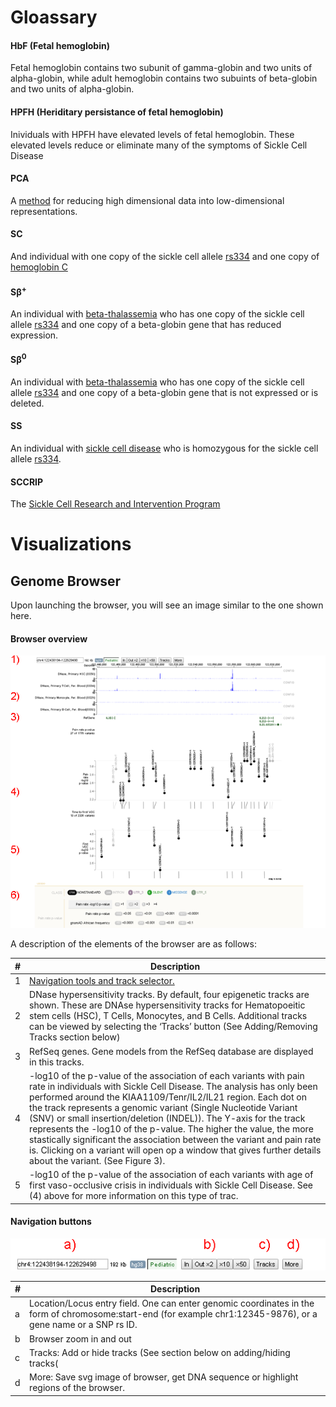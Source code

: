 
# Gloassary

#### HbF (Fetal hemoglobin)
Fetal hemoglobin contains two subunit of gamma-globin and two units of alpha-globin, while adult hemoglobin contains two subuints of beta-globin and two units of alpha-globin.  
#### HPFH (Heriditary persistance of fetal hemoglobin)
Inividuals with HPFH have elevated levels of fetal hemoglobin. These elevated levels reduce or eliminate many of the symptoms of Sickle Cell Disease
#### PCA
A [method](https://www.jmp.com/support/help/14/principal-components.shtml) for reducing high dimensional data into low-dimensional representations.
#### SC
And individual with one copy of the sickle cell allele [rs334](https://www.ncbi.nlm.nih.gov/snp/rs334) and one copy of [hemoglobin C](https://medlineplus.gov/ency/article/000572.htm)
#### S&beta;<sup>+</sup>
An individual with [beta-thalassemia](https://ghr.nlm.nih.gov/condition/beta-thalassemia) who has one copy of the sickle cell allele [rs334](https://www.ncbi.nlm.nih.gov/snp/rs334) and one copy of a beta-globin gene that has reduced expression.
#### S&beta;<sup>0</sup>
An individual with [beta-thalassemia](https://ghr.nlm.nih.gov/condition/beta-thalassemia) who has one copy of the sickle cell allele [rs334](https://www.ncbi.nlm.nih.gov/snp/rs334) and one copy of a beta-globin gene that is not expressed or is deleted.
#### SS 
An individual with [sickle cell disease](https://ghr.nlm.nih.gov/condition/sickle-cell-disease) who is homozygous for the sickle cell allele [rs334](https://www.ncbi.nlm.nih.gov/snp/rs334).
#### SCCRIP
The [Sickle Cell Research and Intervention Program](https://www.stjude.org/research/clinical-trials/sccrip-hematological-disorder.html)
  


# Visualizations
## Genome Browser


Upon launching the browser, you will see an image similar to the one shown here.

#### Browser overview
![](./images/BrowserOverview.png)

A description of the elements of the browser are as follows:

|#   |      Description      |  
|----------|-------------|
| 1| [Navigation tools and track selector.](#navigation-buttons)  | 
|2|    DNase hypersensitivity tracks.  By default, four epigenetic tracks are shown.  These are DNAse hypersensitivity tracks for Hematopoeitic stem cells (HSC), T Cells, Monocytes, and B Cells.  Additional tracks can be viewed by selecting the ‘Tracks’ button (See Adding/Removing Tracks section below)  |  
|3 | RefSeq genes.  Gene models from the RefSeq database are displayed in this tracks. | 
|4 |-log10 of the p-value of the association of each variants with pain rate in individuals with Sickle Cell Disease.  The analysis has only been performed around the  KIAA1109/Tenr/IL2/IL21 region.   Each dot on the track represents a genomic variant (Single Nucleotide Variant (SNV) or small insertion/deletion (INDEL)).  The Y-axis for the track represents the -log10 of the p-value.  The higher the value, the more stastically significant the association between the variant and pain rate is.  Clicking on a variant will open op a window that gives further details about the variant.  (See Figure 3). | 
|5 | -log10 of the p-value of the association of each variants with age of first vaso-occlusive crisis in individuals with Sickle Cell Disease.  See (4) above for more information on this type of trac. | 


#### Navigation buttons
![](./images/NavigationButtons.png)

|#   |      Description      |  
|----------|-------------|
| a|Location/Locus entry field.  One can enter genomic coordinates in the form of chromosome:start-end (for example chr1:12345-9876), or a gene name or a SNP rs ID. | 
|b|   Browser zoom in and out |  
|c | Tracks: Add or hide tracks (See section below on adding/hiding tracks( | 
|d |More:  Save svg image of browser, get DNA sequence or highlight regions of the browser. | 



